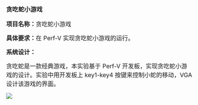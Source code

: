 ### 贪吃蛇小游戏

**<span style="font-size:16px;">项目名称：</span>**<span style="font-size:16px;">贪吃蛇小游戏</span>

**<span style="font-size:16px;">具体要求：</span>**<span style="font-size:16px;">在 Perf-V 实现贪吃蛇小游戏的运行。</span>

**<span style="font-size:16px;">系统设计：</span>**

<span style="font-size:16px;">贪吃蛇是一款经典游戏，本实验基于 Perf-V 开发板，实现贪吃蛇小游戏的设计。实验中用开发板上 key1-key4 按键来控制小蛇的移动，VGA 设计该游戏的界面。</span>

![](https://rvboards.org/rvboards/dasdu8syrbgvtzvhfj12f4d5/images_dir/1627982797/20.png)

